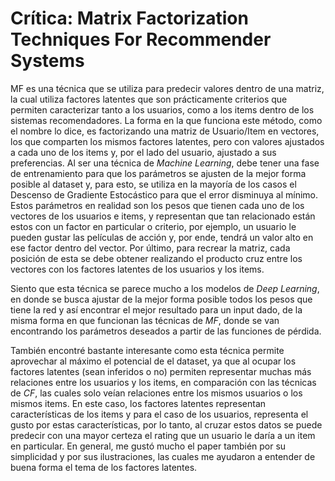 # Crítica: Matrix Factorization Techniques For Recommender Systems

MF es una técnica que se utiliza para predecir valores dentro de una matriz, la cual utiliza factores latentes que son prácticamente criterios que permiten caracterizar tanto a los usuarios, como a los items dentro de los sistemas recomendadores. La forma en la que funciona este método, como el nombre lo dice, es factorizando una matriz de Usuario/Item en vectores, los que comparten los mismos factores latentes, pero con valores ajustados a cada uno de los items y, por el lado del usuario, ajustado a sus preferencias. Al ser una técnica de *Machine Learning*, debe tener una fase de entrenamiento para que los parámetros se ajusten de la mejor forma posible al dataset y, para esto, se utiliza en la mayoría de los casos el Descenso de Gradiente Estocástico para que el error disminuya al mínimo. Estos parámetros en realidad son los pesos que tienen cada uno de los vectores de los usuarios e items, y representan que tan relacionado están estos con un factor en particular o criterio, por ejemplo, un usuario le pueden gustar las películas de acción y, por ende, tendrá un valor alto en ese factor dentro del vector. Por último, para recrear la matriz, cada posición de esta se debe obtener realizando el producto cruz entre los vectores con los factores latentes de los usuarios y los items.

Siento que esta técnica se parece mucho a los modelos de *Deep Learning*, en donde se busca ajustar de la mejor forma posible todos los pesos que tiene la red y así encontrar el mejor resultado para un input dado, de la misma forma en que funcionan las técnicas de *MF*, donde se van encontrando los parámetros deseados a partir de las funciones de pérdida. 

También encontré bastante interesante como esta técnica permite aprovechar al máximo el potencial de el dataset, ya que al ocupar los factores latentes (sean inferidos o no) permiten representar muchas más relaciones entre los usuarios y los items, en comparación con las técnicas de *CF*, las cuales solo veían relaciones entre los mismos usuarios o los mismos items. En este caso, los factores latentes representan características de los items y para el caso de los usuarios, representa el gusto por estas características, por lo tanto, al cruzar estos datos se puede predecir con una mayor certeza el rating que un usuario le daría a un item en particular. En general, me gustó mucho el paper también por su simplicidad y por sus ilustraciones, las cuales me ayudaron a entender de buena forma el tema de los factores latentes.
